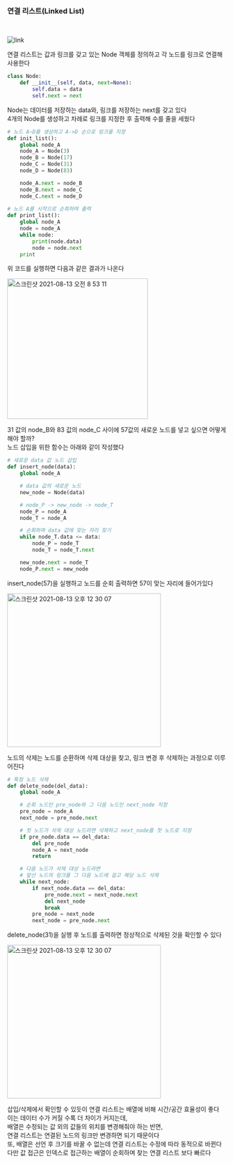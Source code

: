 ### 연결 리스트(Linked List)  

<br/>

![link](https://user-images.githubusercontent.com/80666066/129390878-d8d1b0f4-d1d2-42c1-8f62-e1bfc1432fba.png)


연결 리스트는 값과 링크를 갖고 있는 Node 객체를 정의하고 각 노드를 링크로 연결해 사용한다  

```python
class Node:
    def __init__(self, data, next=None):
        self.data = data
        self.next = next
```

Node는 데이터를 저장하는 data와, 링크를 저장하는 next를 갖고 있다  
4개의 Node를 생성하고 차례로 링크를 지정한 후 출력해 수를 줄을 세웠다  

```python
# 노드 A~D를 생성하고 A->D 순으로 링크를 지정
def init_list():
    global node_A
    node_A = Node(3)
    node_B = Node(17)
    node_C = Node(31)
    node_D = Node(83)

    node_A.next = node_B
    node_B.next = node_C
    node_C.next = node_D
    
# 노드 A를 시작으로 순회하며 출력
def print_list():
    global node_A
    node = node_A
    while node:
        print(node.data)
        node = node.next
    print
```

위 코드를 실행하면 다음과 같은 결과가 나온다  

<img width="323" alt="스크린샷 2021-08-13 오전 8 53 11" src="https://user-images.githubusercontent.com/80666066/129284254-a5dc9877-7b2b-4044-95ab-46598b4acbc7.png">

<br/> 

31 값의 node_B와 83 값의 node_C 사이에 57값의 새로운 노드를 넣고 싶으면 어떻게 해야 할까?  
노드 삽입을 위한 함수는 아래와 같이 작성했다  

```python
# 새로운 data 값 노드 삽입
def insert_node(data):
    global node_A

    # data 값의 새로운 노드
    new_node = Node(data)

    # node_P -> new_node -> node_T
    node_P = node_A
    node_T = node_A

    # 순회하며 data 값에 맞는 자리 찾기
    while node_T.data <= data:
        node_P = node_T
        node_T = node_T.next

    new_node.next = node_T
    node_P.next = new_node
```

insert_node(57)을 실행하고 노드를 순회 출력하면 57이 맞는 자리에 들어가있다  

<img width="353" alt="스크린샷 2021-08-13 오후 12 30 07" src="https://user-images.githubusercontent.com/80666066/129301069-a8d3d779-c5c4-47b7-b22f-113553d2ef1d.png">

노드의 삭제는 노드를 순환하며 삭제 대상을 찾고, 링크 변경 후 삭제하는 과정으로 이루어진다 

```python
# 특정 노드 삭제
def delete_node(del_data):
    global node_A

    # 순회 노드인 pre_node와 그 다음 노드인 next_node 지정
    pre_node = node_A
    next_node = pre_node.next

    # 첫 노드가 삭제 대상 노드라면 삭제하고 next_node를 첫 노드로 지정
    if pre_node.data == del_data:
        del pre_node
        node_A = next_node
        return

    # 다음 노드가 삭제 대상 노드라면
    # 앞선 노드의 링크를 그 다음 노드에 걸고 해당 노드 삭제
    while next_node:
        if next_node.data == del_data:
            pre_node.next = next_node.next
            del next_node
            break
        pre_node = next_node
        next_node = pre_node.next
```

delete_node(31)을 실행 후 노드를 출력하면 정상적으로 삭제된 것을 확인할 수 있다  

<img width="353" alt="스크린샷 2021-08-13 오후 12 30 07" src="https://user-images.githubusercontent.com/80666066/129311049-dbaa6f9b-762d-4008-b8d9-154e441db2cb.png">

<br/>

삽입/삭제에서 확인할 수 있듯이 연결 리스트는 배열에 비해 시간/공간 효율성이 좋다  
이는 데이터 수가 커질 수록 더 차이가 커지는데,  
배열은 수정되는 값 외의 값들의 위치를 변경해줘야 하는 반면,  
연결 리스트는 연결된 노드의 링크만 변경하면 되기 때문이다  
또, 배열은 선언 후 크기를 바꿀 수 없는데 연결 리스트는 수정에 따라 동적으로 바뀐다  
다만 값 접근은 인덱스로 접근하는 배열이 순회하며 찾는 연결 리스트 보다 빠르다  

<br/>

